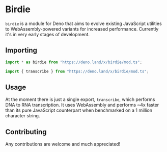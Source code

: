 # Birdie

`birdie` is a module for Deno that aims to evolve existing JavaScript utilities to WebAssembly-powered variants for increased performance. Currently it's in very early stages of development.

## Importing

```ts
import * as birdie from "https://deno.land/x/birdie/mod.ts";

import { transcribe } from "https://deno.land/x/birdie/mod.ts";
```

## Usage

At the moment there is just a single export, `transcribe`, which performs DNA to RNA transcription. It uses WebAssembly and performs ~4x faster than its pure JavaScript counterpart when benchmarked on a 1 million character string.

## Contributing

Any contributions are welcome and much appreciated!
